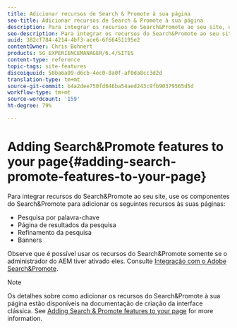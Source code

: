 ```yaml
---
title: Adicionar recursos de Search & Promote à sua página
seo-title: Adicionar recursos de Search & Promote à sua página
description: Para integrar os recursos do Search&Promote ao seu site, use os componentes do Search&Promote para adicionar os recursos de pesquisa por palavra-chave, página de resultados da pesquisa, refinamento da pesquisa e banners à sua página
seo-description: Para integrar os recursos do Search&Promote ao seu site, use os componentes do Search&Promote para adicionar os recursos de pesquisa por palavra-chave, página de resultados da pesquisa, refinamento da pesquisa e banners à sua página
uuid: 382cf784-4214-4bf3-ace6-6f66451195e2
contentOwner: Chris Bohnert
products: SG_EXPERIENCEMANAGER/6.4/SITES
content-type: reference
topic-tags: site-features
discoiquuid: 50ba6a09-d6cb-4ec0-8a0f-af0da8cc3d2d
translation-type: tm+mt
source-git-commit: b4a2dee750fd646ba54aed243c9fb90379565d5d
workflow-type: tm+mt
source-wordcount: '159'
ht-degree: 79%

---
```



# Adding Search&amp;Promote features to your page{#adding-search-promote-features-to-your-page}

Para integrar recursos do Search&amp;Promote ao seu site, use os componentes do Search&amp;Promote para adicionar os seguintes recursos às suas páginas:

* Pesquisa por palavra-chave
* Página de resultados da pesquisa
* Refinamento da pesquisa
* Banners

Observe que é possível usar os recursos do Search&amp;Promote somente se o administrador do AEM tiver ativado eles. Consulte [Integração com o Adobe Search&amp;Promote](/help/sites-administering/search-and-promote.md).

>[!NOTE]
>
>Os detalhes sobre como adicionar os recursos do Search&amp;Promote à sua página estão disponíveis na documentação de criação da interface clássica. See [Adding Search &amp; Promote features to your page](/help/sites-classic-ui-authoring/classic-feature-search-promote.md) for more information.

